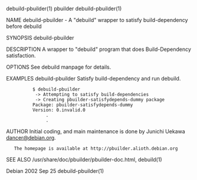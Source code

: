 debuild-pbuilder(1)                                                  pbuilder                                                  debuild-pbuilder(1)

NAME
       debuild-pbuilder - A "debuild" wrapper to satisfy build-dependency before debuild

SYNOPSIS
       debuild-pbuilder

DESCRIPTION
       A wrapper to "debuild" program that does Build-Dependency satisfaction.

OPTIONS
       See debuild manpage for details.

EXAMPLES
       debuild-pbuilder
              Satisfy build-dependency and run debuild.

              $ debuild-pbuilder
               -> Attempting to satisfy build-dependencies
               -> Creating pbuilder-satisfydepends-dummy package
              Package: pbuilder-satisfydepends-dummy
              Version: 0.invalid.0
                   .
                   .

AUTHOR
       Initial coding, and main maintenance is done by Junichi Uekawa <dancer@debian.org>.

       The homepage is available at http://pbuilder.alioth.debian.org

SEE ALSO
       /usr/share/doc/pbuilder/pbuilder-doc.html, debuild(1)

Debian                                                              2002 Sep 25                                                debuild-pbuilder(1)
